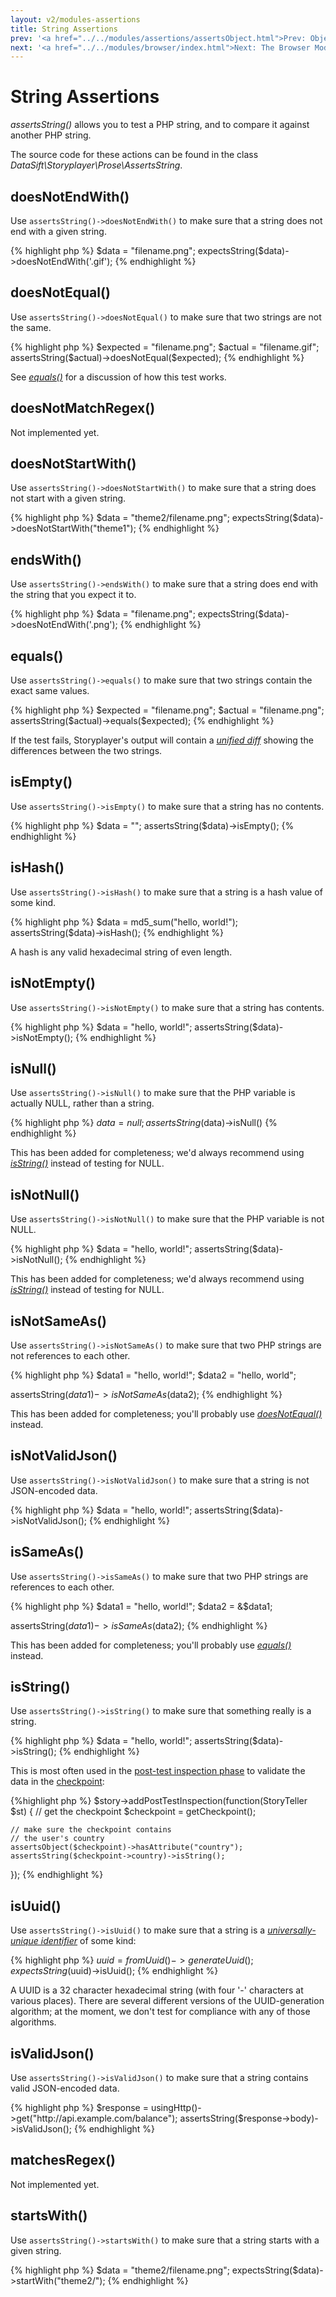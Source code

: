 ```yaml
---
layout: v2/modules-assertions
title: String Assertions
prev: '<a href="../../modules/assertions/assertsObject.html">Prev: Object Assertions</a>'
next: '<a href="../../modules/browser/index.html">Next: The Browser Module</a>'
---
```


# String Assertions

_assertsString()_ allows you to test a PHP string, and to compare it against another PHP string.

The source code for these actions can be found in the class _DataSift\Storyplayer\Prose\AssertsString_.

## doesNotEndWith()

Use `assertsString()->doesNotEndWith()` to make sure that a string does not end with a given string.

{% highlight php %}
$data = "filename.png";
expectsString($data)->doesNotEndWith('.gif');
{% endhighlight %}

## doesNotEqual()

Use `assertsString()->doesNotEqual()` to make sure that two strings are not the same.

{% highlight php %}
$expected = "filename.png";
$actual   = "filename.gif";
assertsString($actual)->doesNotEqual($expected);
{% endhighlight %}

See _[equals()](#equals)_ for a discussion of how this test works.

## doesNotMatchRegex()

Not implemented yet.

## doesNotStartWith()

Use `assertsString()->doesNotStartWith()` to make sure that a string does not start with a given string.

{% highlight php %}
$data = "theme2/filename.png";
expectsString($data)->doesNotStartWith("theme1");
{% endhighlight %}

## endsWith()

Use `assertsString()->endsWith()` to make sure that a string does end with the string that you expect it to.

{% highlight php %}
$data = "filename.png";
expectsString($data)->doesNotEndWith('.png');
{% endhighlight %}

## equals()

Use `assertsString()->equals()` to make sure that two strings contain the exact same values.

{% highlight php %}
$expected = "filename.png";
$actual   = "filename.png";
assertsString($actual)->equals($expected);
{% endhighlight %}

If the test fails, Storyplayer's output will contain a _[unified diff](http://en.wikipedia.org/wiki/Diff#Unified_format)_ showing the differences between the two strings.

## isEmpty()

Use `assertsString()->isEmpty()` to make sure that a string has no contents.

{% highlight php %}
$data = "";
assertsString($data)->isEmpty();
{% endhighlight %}

## isHash()

Use `assertsString()->isHash()` to make sure that a string is a hash value of some kind.

{% highlight php %}
$data = md5_sum("hello, world!");
assertsString($data)->isHash();
{% endhighlight %}

A hash is any valid hexadecimal string of even length.

## isNotEmpty()

Use `assertsString()->isNotEmpty()` to make sure that a string has contents.

{% highlight php %}
$data = "hello, world!";
assertsString($data)->isNotEmpty();
{% endhighlight %}

## isNull()

Use `assertsString()->isNull()` to make sure that the PHP variable is actually NULL, rather than a string.

{% highlight php %}
$data = null;
assertsString($data)->isNull()
{% endhighlight %}

This has been added for completeness; we'd always recommend using _[isString()](#isstring)_ instead of testing for NULL.

## isNotNull()

Use `assertsString()->isNotNull()` to make sure that the PHP variable is not NULL.

{% highlight php %}
$data = "hello, world!";
assertsString($data)->isNotNull();
{% endhighlight %}

This has been added for completeness; we'd always recommend using _[isString()](#isstring)_ instead of testing for NULL.

## isNotSameAs()

Use `assertsString()->isNotSameAs()` to make sure that two PHP strings are not references to each other.

{% highlight php %}
$data1 = "hello, world!";
$data2 = "hello, world";

assertsString($data1)->isNotSameAs($data2);
{% endhighlight %}

This has been added for completeness; you'll probably use _[doesNotEqual()](#doesnotequal)_ instead.

## isNotValidJson()

Use `assertsString()->isNotValidJson()` to make sure that a string is not JSON-encoded data.

{% highlight php %}
$data = "hello, world!";
assertsString($data)->isNotValidJson();
{% endhighlight %}

## isSameAs()

Use `assertsString()->isSameAs()` to make sure that two PHP strings are references to each other.

{% highlight php %}
$data1 = "hello, world!";
$data2 = &$data1;

assertsString($data1)->isSameAs($data2);
{% endhighlight %}

This has been added for completeness; you'll probably use _[equals()](#equals)_ instead.

## isString()

Use `assertsString()->isString()` to make sure that something really is a string.

{% highlight php %}
$data = "hello, world!";
assertsString($data)->isString();
{% endhighlight %}

This is most often used in the [post-test inspection phase](../../stories/post-test-inspection.html) to validate the data in the [checkpoint](../../stories/the-checkpoint.html):

{%highlight php %}
$story->addPostTestInspection(function(StoryTeller $st) {
    // get the checkpoint
    $checkpoint = getCheckpoint();

    // make sure the checkpoint contains
    // the user's country
    assertsObject($checkpoint)->hasAttribute("country");
    assertsString($checkpoint->country)->isString();
});
{% endhighlight %}

## isUuid()

Use `assertsString()->isUuid()` to make sure that a string is a _[universally-unique identifier](http://en.wikipedia.org/wiki/Universally_unique_identifier)_ of some kind:

{% highlight php %}
$uuid = fromUuid()->generateUuid();
expectsString($uuid)->isUuid();
{% endhighlight %}

A UUID is a 32 character hexadecimal string (with four '-' characters at various places).  There are several different versions of the UUID-generation algorithm; at the moment, we don't test for compliance with any of those algorithms.

## isValidJson()

Use `assertsString()->isValidJson()` to make sure that a string contains valid JSON-encoded data.

{% highlight php %}
$response = usingHttp()->get("http://api.example.com/balance");
assertsString($response->body)->isValidJson();
{% endhighlight %}

## matchesRegex()

Not implemented yet.

## startsWith()

Use `assertsString()->startsWith()` to make sure that a string starts with a given string.

{% highlight php %}
$data = "theme2/filename.png";
expectsString($data)->startWith("theme2/");
{% endhighlight %}
